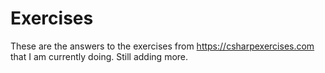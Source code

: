 # Exercises
These are the answers to the exercises from https://csharpexercises.com that I am currently doing. Still adding more. 
